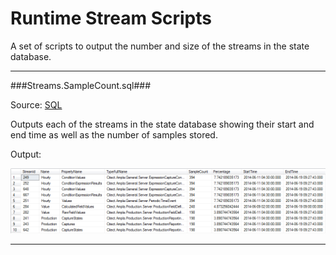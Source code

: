 Runtime Stream Scripts
===

A set of scripts to output the number and size of the streams in the state database.

----------

###Streams.SampleCount.sql###

Source: [SQL](Streams.SampleCount.sql)

Outputs each of the streams in the state database showing their start and end time as well as the number of samples stored.

Output:

![SQL Output](../../images/streams/Streams.SampleCount.png)

----------

